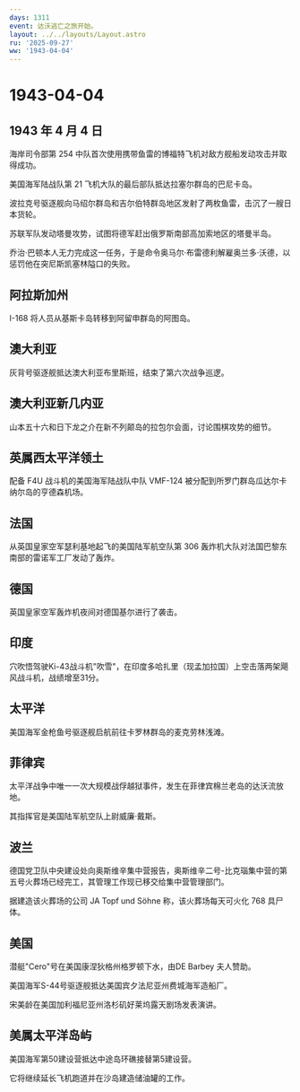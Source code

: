 ```yaml
---
days: 1311
event: 达沃逃亡之旅开始。
layout: ../../layouts/Layout.astro
ru: '2025-09-27'
ww: '1943-04-04'
---
```


# 1943-04-04

## 1943 年 4 月 4 日

海岸司令部第 254
中队首次使用携带鱼雷的博福特飞机对敌方舰船发动攻击并取得成功。

美国海军陆战队第 21 飞机大队的最后部队抵达拉塞尔群岛的巴尼卡岛。

波拉克号驱逐舰向马绍尔群岛和吉尔伯特群岛地区发射了两枚鱼雷，击沉了一艘日本货轮。

苏联军队发动塔曼攻势，试图将德军赶出俄罗斯南部高加索地区的塔曼半岛。

乔治·巴顿本人无力完成这一任务，于是命令奥马尔·布雷德利解雇奥兰多·沃德，以惩罚他在突尼斯凯塞林隘口的失败。

## 阿拉斯加州

I-168 将人员从基斯卡岛转移到阿留申群岛的阿图岛。

## 澳大利亚

灰背号驱逐舰抵达澳大利亚布里斯班，结束了第六次战争巡逻。

## 澳大利亚新几内亚

山本五十六和日下龙之介在新不列颠岛的拉包尔会面，讨论围棋攻势的细节。

## 英属西太平洋领土

配备 F4U 战斗机的美国海军陆战队中队 VMF-124
被分配到所罗门群岛瓜达尔卡纳尔岛的亨德森机场。

## 法国

从英国皇家空军瑟利基地起飞的美国陆军航空队第 306
轰炸机大队对法国巴黎东南部的雷诺军工厂发动了轰炸。

## 德国

英国皇家空军轰炸机夜间对德国基尔进行了袭击。

## 印度

穴吹悟驾驶Ki-43战斗机"吹雪"，在印度多哈扎里（现孟加拉国）上空击落两架飓风战斗机，战绩增至31分。

## 太平洋

美国海军金枪鱼号驱逐舰启航前往卡罗林群岛的麦克劳林浅滩。

## 菲律宾

太平洋战争中唯一一次大规模战俘越狱事件，发生在菲律宾棉兰老岛的达沃流放地。

其指挥官是美国陆军航空队上尉威廉·戴斯。

## 波兰

德国党卫队中央建设处向奥斯维辛集中营报告，奥斯维辛二号-比克瑙集中营的第五号火葬场已经完工，其管理工作现已移交给集中营管理部门。

据建造该火葬场的公司 JA Topf und Söhne 称，该火葬场每天可火化 768
具尸体。

## 美国

潜艇"Cero"号在美国康涅狄格州格罗顿下水，由DE Barbey 夫人赞助。

美国海军S-44号驱逐舰抵达美国宾夕法尼亚州费城海军造船厂。

宋美龄在美国加利福尼亚州洛杉矶好莱坞露天剧场发表演讲。

## 美属太平洋岛屿

美国海军第50建设营抵达中途岛环礁接替第5建设营。

它将继续延长飞机跑道并在沙岛建造储油罐的工作。